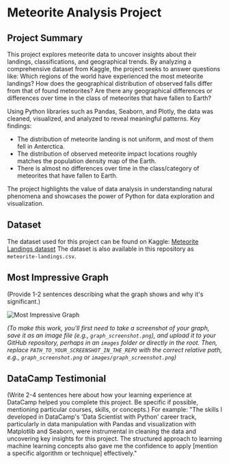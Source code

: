 # Meteorite Analysis Project

## Project Summary

This project explores meteorite data to uncover insights about their landings, classifications, and geographical trends. By analyzing a comprehensive dataset from Kaggle, the project seeks to answer questions like: Which regions of the world have experienced the most meteorite landings? How does the geographical distribution of observed falls differ from that of found meteorites? Are there any geographical differences or differences over time in the class of meteorites that have fallen to Earth?
 
Using Python libraries such as Pandas, Seaborn, and Plotly, the data was cleaned, visualized, and analyzed to reveal meaningful patterns. Key findings:
* The distribution of meteorite landing is not uniform, and most of them fell in Anterctica.
* The distribution of observed meteorite impact locations roughly matches the population density map of the Earth.
* There is almost no differences over time in the class/category of meteorites that have fallen to Earth.

The project highlights the value of data analysis in understanding natural phenomena and showcases the power of Python for data exploration and visualization.


## Dataset

The dataset used for this project can be found on Kaggle: [Meteorite Landings dataset](https://www.kaggle.com/datasets/nasa/meteorite-landings)
The dataset is also available in this repository as `meteorite-landings.csv`.

## Most Impressive Graph

(Provide 1-2 sentences describing what the graph shows and why it's significant.)

![Most Impressive Graph](PATH_TO_YOUR_SCREENSHOT_IN_THE_REPO)

*(To make this work, you'll first need to take a screenshot of your graph, save it as an image file (e.g., `graph_screenshot.png`), and upload it to your GitHub repository, perhaps in an `images` folder or directly in the root. Then, replace `PATH_TO_YOUR_SCREENSHOT_IN_THE_REPO` with the correct relative path, e.g., `graph_screenshot.png` or `images/graph_screenshot.png`)*

## DataCamp Testimonial

(Write 2-4 sentences here about how your learning experience at DataCamp helped you complete this project. Be specific if possible, mentioning particular courses, skills, or concepts.)
For example: "The skills I developed in DataCamp's 'Data Scientist with Python' career track, particularly in data manipulation with Pandas and visualization with Matplotlib and Seaborn, were instrumental in cleaning the data and uncovering key insights for this project. The structured approach to learning machine learning concepts also gave me the confidence to apply [mention a specific algorithm or technique] effectively."
